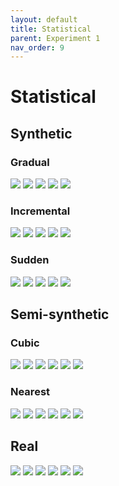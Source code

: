 ```yaml
---
layout: default
title: Statistical
parent: Experiment 1
nav_order: 9
---
```


# Statistical

## Synthetic
### Gradual
![](/fig_syn/statistical_grad_0.png)
![](/fig_syn/statistical_grad_1.png)
![](/fig_syn/statistical_grad_2.png)
![](/fig_syn/statistical_grad_3.png)
![](/fig_syn/statistical_grad_4.png)

### Incremental
![](/fig_syn/statistical_inc_0.png)
![](/fig_syn/statistical_inc_1.png)
![](/fig_syn/statistical_inc_2.png)
![](/fig_syn/statistical_inc_3.png)
![](/fig_syn/statistical_inc_4.png)

### Sudden
![](/fig_syn/statistical_sudd_0.png)
![](/fig_syn/statistical_sudd_1.png)
![](/fig_syn/statistical_sudd_2.png)
![](/fig_syn/statistical_sudd_3.png)
![](/fig_syn/statistical_sudd_4.png)

## Semi-synthetic

### Cubic
![](/fig_semi/statistical_cubic_australian_0.png)
![](/fig_semi/statistical_cubic_banknote_0.png)
![](/fig_semi/statistical_cubic_diabetes_0.png)
![](/fig_semi/statistical_cubic_german_0.png)
![](/fig_semi/statistical_cubic_vowel_0.png)
![](/fig_semi/statistical_cubic_wisconsin_0.png)

### Nearest
![](/fig_semi/statistical_nearest_australian_0.png)
![](/fig_semi/statistical_nearest_banknote_0.png)
![](/fig_semi/statistical_nearest_diabetes_0.png)
![](/fig_semi/statistical_nearest_german_0.png)
![](/fig_semi/statistical_nearest_vowel_0.png)
![](/fig_semi/statistical_nearest_wisconsin_0.png)

## Real
![](/fig_rel/statistical_0.png)
![](/fig_rel/statistical_1.png)
![](/fig_rel/statistical_2.png)
![](/fig_rel/statistical_3.png)
![](/fig_rel/statistical_4.png)
![](/fig_rel/statistical_5.png)
